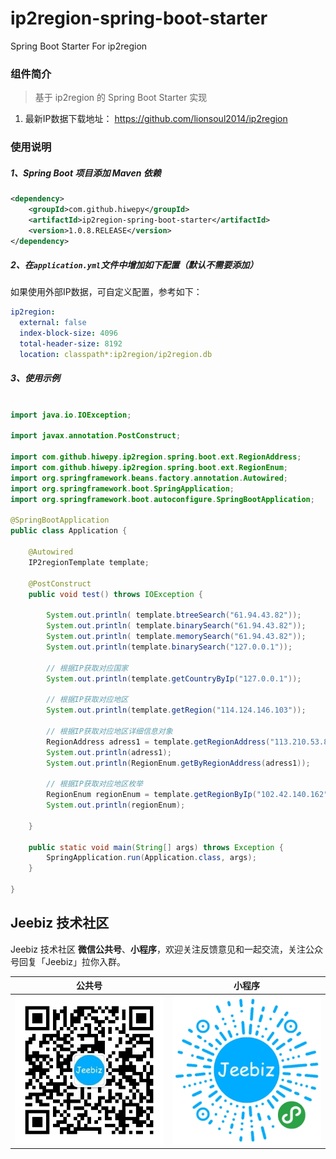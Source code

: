 # ip2region-spring-boot-starter

Spring Boot Starter For ip2region

### 组件简介

 > 基于 ip2region 的 Spring Boot Starter 实现

1. 最新IP数据下载地址： https://github.com/lionsoul2014/ip2region

### 使用说明

##### 1、Spring Boot 项目添加 Maven 依赖

``` xml
<dependency>
	<groupId>com.github.hiwepy</groupId>
	<artifactId>ip2region-spring-boot-starter</artifactId>
	<version>1.0.8.RELEASE</version>
</dependency>
```

##### 2、在`application.yml`文件中增加如下配置（默认不需要添加）

如果使用外部IP数据，可自定义配置，参考如下：

```yaml
ip2region:
  external: false
  index-block-size: 4096
  total-header-size: 8192
  location: classpath*:ip2region/ip2region.db
```


##### 3、使用示例

```java

import java.io.IOException;

import javax.annotation.PostConstruct;

import com.github.hiwepy.ip2region.spring.boot.ext.RegionAddress;
import com.github.hiwepy.ip2region.spring.boot.ext.RegionEnum;
import org.springframework.beans.factory.annotation.Autowired;
import org.springframework.boot.SpringApplication;
import org.springframework.boot.autoconfigure.SpringBootApplication;

@SpringBootApplication
public class Application {

    @Autowired
    IP2regionTemplate template;

    @PostConstruct
    public void test() throws IOException {

        System.out.println( template.btreeSearch("61.94.43.82"));
        System.out.println( template.binarySearch("61.94.43.82"));
        System.out.println( template.memorySearch("61.94.43.82"));
        System.out.println(template.binarySearch("127.0.0.1"));

        // 根据IP获取对应国家
        System.out.println(template.getCountryByIp("127.0.0.1"));

        // 根据IP获取对应地区
        System.out.println(template.getRegion("114.124.146.103"));

        // 根据IP获取对应地区详细信息对象
        RegionAddress adress1 = template.getRegionAddress("113.210.53.80");
        System.out.println(adress1);
        System.out.println(RegionEnum.getByRegionAddress(adress1));

        // 根据IP获取对应地区枚举
        RegionEnum regionEnum = template.getRegionByIp("102.42.140.162");
        System.out.println(regionEnum);

    }

    public static void main(String[] args) throws Exception {
        SpringApplication.run(Application.class, args);
    }

}

```


## Jeebiz 技术社区

Jeebiz 技术社区 **微信公共号**、**小程序**，欢迎关注反馈意见和一起交流，关注公众号回复「Jeebiz」拉你入群。

|公共号|小程序|
|---|---|
| ![](https://raw.githubusercontent.com/hiwepy/static/main/images/qrcode_for_gh_1d965ea2dfd1_344.jpg)| ![](https://raw.githubusercontent.com/hiwepy/static/main/images/gh_09d7d00da63e_344.jpg)|

